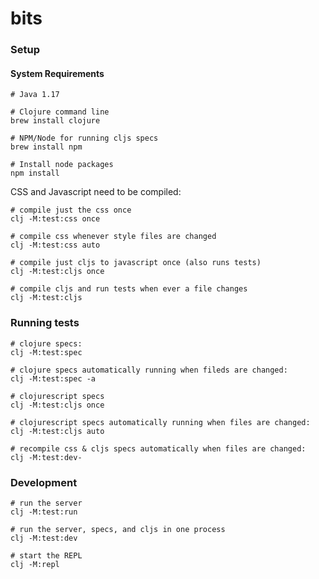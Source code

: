 # bits

### Setup
#### System Requirements 

    # Java 1.17

    # Clojure command line
    brew install clojure

    # NPM/Node for running cljs specs
    brew install npm

    # Install node packages
    npm install 

CSS and Javascript need to be compiled:

    # compile just the css once
    clj -M:test:css once

    # compile css whenever style files are changed
    clj -M:test:css auto

    # compile just cljs to javascript once (also runs tests)
    clj -M:test:cljs once

    # compile cljs and run tests when ever a file changes
    clj -M:test:cljs

### Running tests

    # clojure specs:
    clj -M:test:spec

    # clojure specs automatically running when fileds are changed:
    clj -M:test:spec -a
    
    # clojurescript specs
    clj -M:test:cljs once

    # clojurescript specs automatically running when files are changed:
    clj -M:test:cljs auto

    # recompile css & cljs specs automatically when files are changed:
    clj -M:test:dev-

### Development

    # run the server
    clj -M:test:run

    # run the server, specs, and cljs in one process
    clj -M:test:dev

    # start the REPL
    clj -M:repl
     
